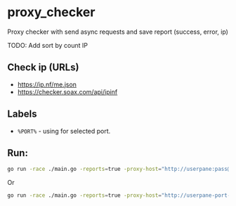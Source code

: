 # proxy_checker

Proxy checker with send async requests and save report (success, error, ip)

TODO: Add sort by count IP

## Check ip (URLs)

- https://ip.nf/me.json
- https://checker.soax.com/api/ipinf

## Labels

- `%PORT%` - using for selected port.

## Run:

```bash
go run -race ./main.go -reports=true -proxy-host="http://userpane:pass@example.com:%PORT%" -dest="https://ip.nf/me.json" -async=100 -timeout=60 -proxy-port-from=9000 -proxy-port-to=9999
```

Or

```bash
go run -race ./main.go -reports=true -proxy-host="http://userpane-port-%PORT%:pass@example.com:1234" -dest="https://ip.nf/me.json" -async=100 -timeout=60 -proxy-port-from=9000 -proxy-port-to=9999
```
